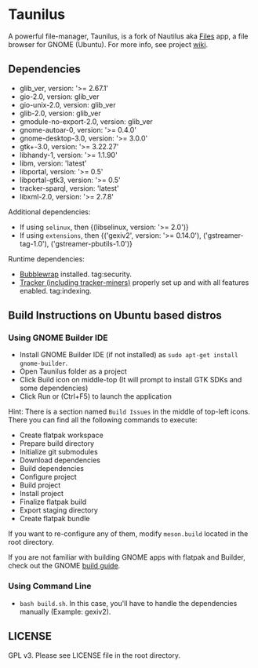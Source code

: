 # Taunilus

A powerful file-manager, Taunilus, is a fork of Nautilus aka [Files](https://wiki.gnome.org/Apps/Files) app, a file browser for GNOME (Ubuntu). For more info, see project [wiki](https://github.com/jishanshaikh4/taunilus/wiki).

## Dependencies

- glib_ver, version: '>= 2.67.1'
- gio-2.0, version: glib_ver
- gio-unix-2.0, version: glib_ver
- glib-2.0, version: glib_ver
- gmodule-no-export-2.0, version: glib_ver
- gnome-autoar-0, version: '>= 0.4.0'
- gnome-desktop-3.0, version: '>= 3.0.0'
- gtk+-3.0, version: '>= 3.22.27'
- libhandy-1, version: '>= 1.1.90'
- libm, version: 'latest'
- libportal, version: '>= 0.5'
- libportal-gtk3, version: '>= 0.5'
- tracker-sparql, version: 'latest'
- libxml-2.0, version: '>= 2.7.8'

Additional dependencies:

- If using `selinux`, then {(libselinux, version: '>= 2.0')}
- If using `extensions`, then {('gexiv2', version: '>= 0.14.0'), ('gstreamer-tag-1.0'), ('gstreamer-pbutils-1.0')}

Runtime dependencies:

- [Bubblewrap](https://github.com/projectatomic/bubblewrap) installed. tag:security.
- [Tracker (including tracker-miners)](https://gitlab.gnome.org/GNOME/tracker) properly set up and with all features enabled. tag:indexing.

## Build Instructions on Ubuntu based distros

### Using GNOME Builder IDE
- Install GNOME Builder IDE (if not installed) as `sudo apt-get install gnome-builder`.
- Open Taunilus folder as a project
- Click Build icon on middle-top (It will prompt to install GTK SDKs and some dependencies)
- Click Run or (Ctrl+F5) to launch the application

Hint: There is a section named `Build Issues` in the middle of top-left icons. There you can find all the following commands to execute:

- Create flatpak workspace
- Prepare build directory
- Initialize git submodules
- Download dependencies
- Build dependencies
- Configure project
- Build project
- Install project
- Finalize flatpak build
- Export staging directory
- Create flatpak bundle

If you want to re-configure any of them, modify `meson.build` located in the root directory.

If you are not familiar with building GNOME apps with flatpak and Builder, check out the GNOME [build guide](https://wiki.gnome.org/Newcomers/BuildProject).

### Using Command Line

- `bash build.sh`. In this case, you'll have to handle the dependencies manually (Example: gexiv2).

## LICENSE

GPL v3. Please see LICENSE file in the root directory.
